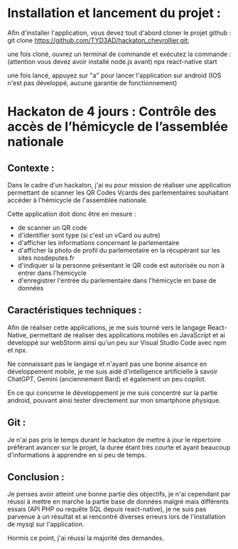 # Installation et lancement du projet : 
Afin d'installer l'application, vous devez tout d'abord cloner le projet github :
git clone https://github.com/TYD3AD/hackaton_chevrollier.git;

une fois cloné, ouvrez un terminal de commande et exécutez la commande :  (attention vous devez avoir installé node.js avant)
npx react-native start

une fois lancé, appuyez sur "a" pour lancer l'application sur android (IOS n'est pas développé, aucune garantie de fonctionnement)


# Hackaton de 4 jours : Contrôle des accès de l’hémicycle de l’assemblée nationale

## Contexte : 
Dans le cadre d'un hackaton, j'ai eu pour mission de réaliser une application permettant de scanner les QR Codes Vcards des parlementaires souhaitant accéder à l'hémicycle de l'assemblée nationale.

Cette application doit donc être en mesure :
- de scanner un QR code
- d'identifier sont type (si c'est un vCard ou autre)
- d'afficher les informations concernant le parlementaire
- d'afficher la photo de profil du parlementaire en la récupérant sur les sites nosdeputes.fr
- d'indiquer si la personne présentant le QR code est autorisée ou non à entrer dans l'hémicycle
- d'enregistrer l'entrée du parlementaire dans l'hémicycle en base de données

## Caractéristiques techniques : 
Afin de réaliser cette applications, je me suis tourné vers le langage React-Native, permettant de réaliser des applications mobiles en JavaScript et ai développé sur webStorm ainsi qu'un peu sur Visual Studio Code avec npm et npx.

Ne connaissant pas le langage et n'ayant pas une bonne aisance en développement mobile, je me suis aidé d'intelligence artificielle à savoir ChatGPT, Gemini (anciennement Bard) et également un peu copilot.

En ce qui concerne le développement je me suis concentré sur la partie android, pouvant ainsi tester directement sur mon smartphone physique.

## Git : 
Je n'ai pas pris le temps durant le hackaton de mettre à jour le répertoire préférant avancer sur le projet, la durée étant très courte et ayant beaucoup d'informations à apprendre en si peu de temps.

## Conclusion : 
Je penses avoir atteint une bonne partie des objectifs, je n'ai cependant par réussi à mettre en marche la partie base de données malgré mais différents essais (API PHP ou requête SQL depuis react-native), je ne suis pas parvenue à un résultat et ai rencontré diverses erreurs lors de l'installation de mysql sur l'application.

Hormis ce point, j'ai réussi la majorité des demandes.